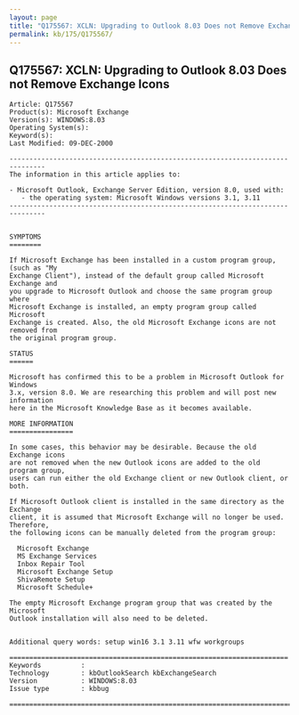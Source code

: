 ```yaml
---
layout: page
title: "Q175567: XCLN: Upgrading to Outlook 8.03 Does not Remove Exchange Icons"
permalink: kb/175/Q175567/
---
```


## Q175567: XCLN: Upgrading to Outlook 8.03 Does not Remove Exchange Icons

	Article: Q175567
	Product(s): Microsoft Exchange
	Version(s): WINDOWS:8.03
	Operating System(s): 
	Keyword(s): 
	Last Modified: 09-DEC-2000
	
	-------------------------------------------------------------------------------
	The information in this article applies to:
	
	- Microsoft Outlook, Exchange Server Edition, version 8.0, used with:
	   - the operating system: Microsoft Windows versions 3.1, 3.11 
	-------------------------------------------------------------------------------
	
	
	SYMPTOMS
	========
	
	If Microsoft Exchange has been installed in a custom program group, (such as "My
	Exchange Client"), instead of the default group called Microsoft Exchange and
	you upgrade to Microsoft Outlook and choose the same program group where
	Microsoft Exchange is installed, an empty program group called Microsoft
	Exchange is created. Also, the old Microsoft Exchange icons are not removed from
	the original program group.
	
	STATUS
	======
	
	Microsoft has confirmed this to be a problem in Microsoft Outlook for Windows
	3.x, version 8.0. We are researching this problem and will post new information
	here in the Microsoft Knowledge Base as it becomes available.
	
	MORE INFORMATION
	================
	
	In some cases, this behavior may be desirable. Because the old Exchange icons
	are not removed when the new Outlook icons are added to the old program group,
	users can run either the old Exchange client or new Outlook client, or both.
	
	If Microsoft Outlook client is installed in the same directory as the Exchange
	client, it is assumed that Microsoft Exchange will no longer be used. Therefore,
	the following icons can be manually deleted from the program group:
	
	  Microsoft Exchange
	  MS Exchange Services
	  Inbox Repair Tool
	  Microsoft Exchange Setup
	  ShivaRemote Setup
	  Microsoft Schedule+
	
	The empty Microsoft Exchange program group that was created by the Microsoft
	Outlook installation will also need to be deleted.
	
	
	Additional query words: setup win16 3.1 3.11 wfw workgroups
	
	======================================================================
	Keywords          :  
	Technology        : kbOutlookSearch kbExchangeSearch
	Version           : WINDOWS:8.03
	Issue type        : kbbug
	
	=============================================================================
	
